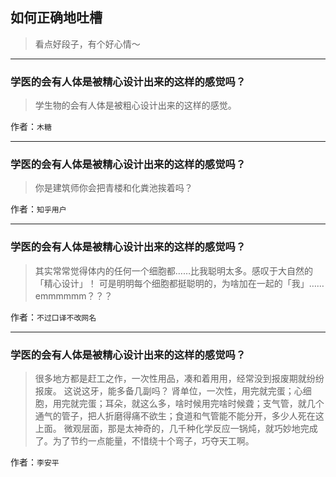 ## 如何正确地吐槽

> 看点好段子，有个好心情～


 
---

### 学医的会有人体是被精心设计出来的这样的感觉吗？

> 学生物的会有人体是被粗心设计出来的这样的感觉。


作者：`木糖`

---

### 学医的会有人体是被精心设计出来的这样的感觉吗？

> 你是建筑师你会把青楼和化粪池挨着吗？


作者：`知乎用户`

---

### 学医的会有人体是被精心设计出来的这样的感觉吗？

> 其实常常觉得体内的任何一个细胞都……比我聪明太多。感叹于大自然的「精心设计」！
> 可是明明每个细胞都挺聪明的，为啥加在一起的「我」……emmmmmm？？？


作者：`不过口译不改网名`

---

### 学医的会有人体是被精心设计出来的这样的感觉吗？

> 很多地方都是赶工之作，一次性用品，凑和着用用，经常没到报废期就纷纷报废。
> 这说这牙，能多备几副吗？
> 肾单位，一次性，用完就完蛋；心细胞，用完就完蛋；耳朵，就这么多，啥时候用完啥时候聋；支气管，就几个通气的管子，把人折磨得痛不欲生；食道和气管能不能分开，多少人死在这上面。
> 微观层面，那是太神奇的，几千种化学反应一锅炖，就巧妙地完成了。为了节约一点能量，不惜绕十个弯子，巧夺天工啊。


作者：`李安平`